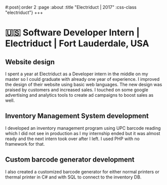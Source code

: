 #:post{:order 2
       :page :about
       :title "Electriduct | 2017"
       :css-class "electriduct"}
+++
# 🇺🇸 Software Developer Intern | Electriduct | Fort Lauderdale, USA

## Website design

I spent a year at Electriduct as a Developer intern in the middle on my master so I could graduate with already one year of experience.
I improved the design of their website using basic web languages. The new design was praised by customers and increased sales. I touched on some google advertising and analytics tools to create ad campaigns to boost sales as well.

## Inventory Management System development

I developed an inventory management program using UPC barcode reading which I did not see in production as I my internship ended but it was almost ready and the next intern took over after I left. I used PHP with no framework for that.

## Custom barcode generator development

I also created a customized barcode generator for either normal printers or thermal printer in C# and with SQL to connect to the inventory DB.
